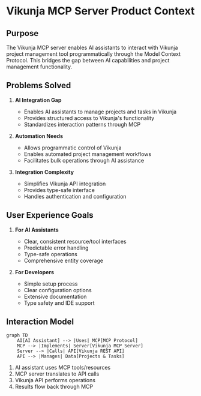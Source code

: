 # Vikunja MCP Server Product Context

## Purpose

The Vikunja MCP server enables AI assistants to interact with Vikunja project management tool programmatically through the Model Context Protocol. This bridges the gap between AI capabilities and project management functionality.

## Problems Solved

1. **AI Integration Gap**

   - Enables AI assistants to manage projects and tasks in Vikunja
   - Provides structured access to Vikunja's functionality
   - Standardizes interaction patterns through MCP

2. **Automation Needs**

   - Allows programmatic control of Vikunja
   - Enables automated project management workflows
   - Facilitates bulk operations through AI assistance

3. **Integration Complexity**
   - Simplifies Vikunja API integration
   - Provides type-safe interface
   - Handles authentication and configuration

## User Experience Goals

1. **For AI Assistants**

   - Clear, consistent resource/tool interfaces
   - Predictable error handling
   - Type-safe operations
   - Comprehensive entity coverage

2. **For Developers**
   - Simple setup process
   - Clear configuration options
   - Extensive documentation
   - Type safety and IDE support

## Interaction Model

```mermaid
graph TD
    AI[AI Assistant] --> |Uses| MCP[MCP Protocol]
    MCP --> |Implements| Server[Vikunja MCP Server]
    Server --> |Calls| API[Vikunja REST API]
    API --> |Manages| Data[Projects & Tasks]
```

1. AI assistant uses MCP tools/resources
2. MCP server translates to API calls
3. Vikunja API performs operations
4. Results flow back through MCP
